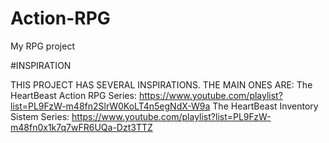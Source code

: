 # Action-RPG
My RPG project

#INSPIRATION

THIS PROJECT HAS SEVERAL INSPIRATIONS. THE MAIN ONES ARE:
  The HeartBeast Action RPG Series: https://www.youtube.com/playlist?list=PL9FzW-m48fn2SlrW0KoLT4n5egNdX-W9a
  The HeartBeast Inventory Sistem Series: https://www.youtube.com/playlist?list=PL9FzW-m48fn0x1k7q7wFR6UQa-Dzt3TTZ
